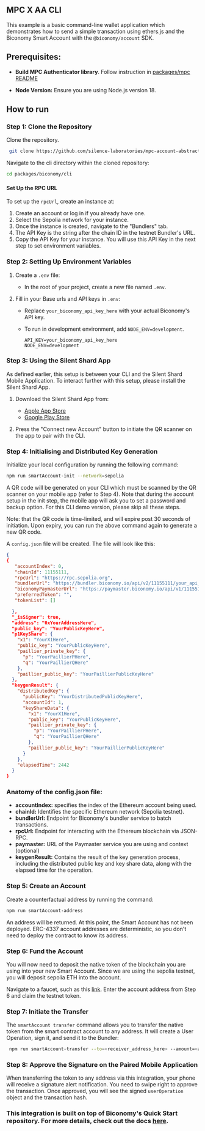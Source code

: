## MPC X AA CLI

This example is a basic command-line wallet application which demonstrates how to send a simple transaction using ethers.js and the Biconomy Smart Account with the `@biconomy/account` SDK. 

## Prerequisites:

- **Build MPC Authenticator library**. Follow instruction in [packages/mpc README](../../mpc/README.md)

- **Node Version:** Ensure you are using Node.js version 18.

## How to run

### Step 1: Clone the Repository

Clone the repository.

 ```bash
  git clone https://github.com/silence-laboratories/mpc-account-abstraction-sdk
 ```

Navigate to the cli directory within the cloned repository:

  ```bash
  cd packages/biconomy/cli
  ```

#### Set Up the RPC URL

To set up the `rpcUrl`, create an instance at:

1. Create an account or log in if you already have one.
2. Select the Sepolia network for your instance.
3. Once the instance is created, navigate to the "Bundlers" tab.
4. The API Key is the string after the chain ID in the testnet Bundler's URL.
5. Copy the API Key for your instance. You will use this API Key in the next step to set environment variables.

### Step 2: Setting Up Environment Variables

1. Create a `.env` file:
    - In the root of your project, create a new file named `.env`.

2. Fill in your Base urls and API keys in `.env`:

    - Replace `your_biconomy_api_key_here` with your actual Biconomy's API key.
    - To run in development environment, add `NODE_ENV=development`.

        ```env
        API_KEY=your_biconomy_api_key_here
        NODE_ENV=development
        ```

### Step 3: Using the Silent Shard App

As defined earlier, this setup is between your CLI and the Silent Shard Mobile Application. To interact further with this setup, please install the Silent Shard App.

1. Download the Silent Shard App from:
   - [Apple App Store](https://apps.apple.com/us/app/silent-shard/id6468993285)
   - [Google Play Store](https://play.google.com/store/apps/details?id=com.silencelaboratories.silentshard&hl=kr&pli=1)

2. Press the "Connect new Account" button to initiate the QR scanner on the app to pair with the CLI.

### Step 4: Initialising and Distributed Key Generation

Initialize your local configuration by running the following command:

  ```bash
  npm run smartAccount-init --network=sepolia
  ```

A QR code will be generated on your CLI which must be scanned by the QR scanner on your mobile app (refer to Step 4). Note that during the account setup in the init step, the mobile app will ask you to set a password and backup option. For this CLI demo version, please skip all these steps.

Note: that the QR code is time-limited, and will expire post 30 seconds of initiation. Upon expiry, you can run the above command again to generate a new QR code.

A `config.json` file will be created. The file will look like this:

```json
{
{ 
   "accountIndex": 0,
   "chainId": 11155111,
   "rpcUrl": "https://rpc.sepolia.org",
   "bundlerUrl": "https://bundler.biconomy.io/api/v2/11155111/your_api_key_here",
   "biconomyPaymasterUrl": "https://paymaster.biconomy.io/api/v1/11155111/add_your_api_key_here",
   "preferredToken": "",
   "tokenList": []

  },
  "_isSigner": true,
  "address": "0xYourAddressHere",
  "public_key": "YourPublicKeyHere",
  "p1KeyShare": {
    "x1": "YourX1Here",
    "public_key": "YourPublicKeyHere",
    "paillier_private_key": {
      "p": "YourPaillierPHere",
      "q": "YourPaillierQHere"
    },
    "paillier_public_key": "YourPaillierPublicKeyHere"
  },
  "keygenResult": {
    "distributedKey": {
      "publicKey": "YourDistributedPublicKeyHere",
      "accountId": 1,
      "keyShareData": {
        "x1": "YourX1Here",
        "public_key": "YourPublicKeyHere",
        "paillier_private_key": {
          "p": "YourPaillierPHere",
          "q": "YourPaillierQHere"
        },
        "paillier_public_key": "YourPaillierPublicKeyHere"
      }
    },
    "elapsedTime": 2442
  }
}

```

### Anatomy of the config.json file:

- **accountIndex:** specifies the index of the Ethereum account being used.
- **chainId:** Identifies the specific Ethereum network (Sepolia testnet).
- **bundlerUrl:** Endpoint for Biconomy's bundler service to batch transactions.
- **rpcUrl:** Endpoint for interacting with the Ethereum blockchain via JSON-RPC.
- **paymaster:** URL of the Paymaster service you are using and context (optional)
- **keygenResult:** Contains the result of the key generation process, including the distributed public key and key share data, along with the elapsed time for the operation.

### Step 5: Create an Account

Create a counterfactual address by running the command:

```bash
npm run smartAccount-address               
```

An address will be returned. At this point, the Smart Account has not been deployed. ERC-4337 account addresses are deterministic, so you don't need to deploy the contract to know its address.

### Step 6: Fund the Account

You will now need to deposit the native token of the blockchain you are using into your new Smart Account. Since we are using the sepolia testnet, you will deposit sepolia ETH into the account.

Navigate to a faucet, such as this [link](https://cloud.google.com/application/web3/faucet/ethereum/sepolia). Enter the account address from Step 6 and claim the testnet token.

### Step 7: Initiate the Transfer

The `smartAccount transfer` command allows you to transfer the native token from the smart contract account to any address. It will create a User Operation, sign it, and send it to the Bundler:

```bash
 npm run smartAccount-transfer --to=<receiver_address_here> --amount=<amount_here>
```

### Step 8: Approve the Signature on the Paired Mobile Application

When transferring the token to any address via this integration, your phone will receive a signature alert notification. You need to swipe right to approve the transaction. Once approved, you will see the signed `userOperation` object and the transaction hash.

### This integration is built on top of Biconomy's Quick Start repository. For more details, check out the docs [here](https://github.com/stackup-wallet/erc-4337-examples).
